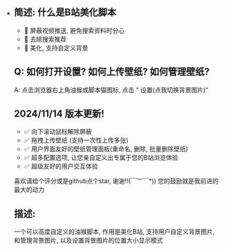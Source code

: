 - ## 简述: 什么是B站美化脚本
  + 🩷 屏蔽视频推送, 避免搜索资料时分心
  + 🩷 去除搜索推荐
  + 🩷 美化, 支持自定义背景

  


  ## Q: 如何打开设置? 如何上传壁纸? 如何管理壁纸?
  A: 点击浏览器右上角油猴或脚本猫图标, 点击 " 设置(点我切换背景图片)"

  

  ## 2024/11/14 版本更新!
  + ✅ 向下滚动鼠标解除屏蔽
  + ✅ 拖拽上传壁纸 (支持一次性上传多张)
  + ✅ 用户界面友好的壁纸管理面板(重命名, 删除, 批量删除壁纸)
  + ✅ 超多配置选项, 让您亲自定义出专属于您的B站浏览体验 
  + ✅ 超级友好的用户交互体验

  

  喜欢请给个评分或是github点个star, 谢谢!!\(￣︶￣*\)) 您的鼓励就是我前进的最大的动力

  

  ## 描述:
  一个可以高度自定义的油猴脚本, 作用是美化B站, 支持用户自定义背景图片, 和管理背景图片, 以及设置背景图片的位置大小显示模式

